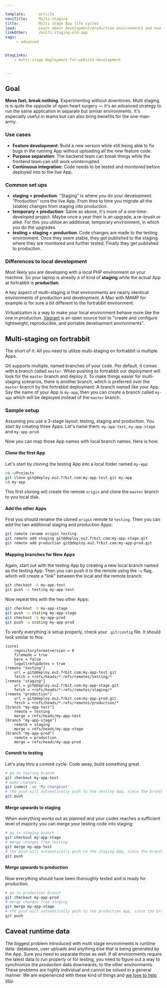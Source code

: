 ```yaml
---

template:      article
naviTitle:     Multi-staging
title:         Multi stage App life cycles
lead:          Learn about development/production environments and how to run them on fortrabbit.
linkOther:     /multi-staging-old-app
tags:
     - advanced


blogLinks:
    - multi-stage-deployment-for-website-development


---
```



## Goal

**Move fast, break nothing.** Experimenting without downtimes. Multi staging is is quite the opposite of open heart surgery — it's an advanced strategy to run the same application in separate but similar environments. It's especially useful in teams but can also bring benefits for the one-man-army.

### Use cases

* **Feature development**: Build a new version while still being able to fix bugs in the running App without uploading all the new feature code.
* **Purpose separation**: The backend team can break things while the frontend team can still work uninterrupted.
* **Continuous integration**: Code needs to be tested and monitored before deployed into to the live App.


### Common set ups

* **staging + production**: "Staging" is where you do your development. "Production" runs the live App. From time to time you migrate all the (stable) changes from staging into production.
* **temporary + production**: Same as above,  it's more of a one-time-developed project. Maybe once a year their is an upgrade, a re-brush or alike. For this you utilize an additional, temporary environment, in which you do the upgrades.
* **testing + staging + production**: Code changes are made to the testing environment. Once they seem stable, they get published to the staging where they are monitored and further tested. Finally they get published to production.

### Differences to local development

Most likely you are developing with a local PHP environment on your machine. So your laptop is already a of kind of **staging** while the actual App at fortrabbit is **production**.

A key aspect of multi-staging is that environments are nearly identical environments of production and development. A Mac with MAMP for example is for sure a bit different to the fortrabbit environment.

Virtualization is a way to make your local environment behave more like the one in production. [Vagrant](https://www.vagrantup.com/) is an open source tool to "create and configure lightweight, reproducible, and portable development environments".


## Multi-staging on fortrabbit

The short of it: All you need to utilize multi-staging on fortrabbit is multiple Apps.

Git supports multiple, named branches of your code. Per default, it comes with a branch called `master`. When pushing to fortrabbit our deployment will look for the `master` branch and deploy it. To make things easier for multi-staging scenarios, there is another branch, which is preferred over the `master` branch by the fortrabbit deployment: A branch named like your App. Say the name of your App is `my-app`, then you can create a branch called `my-app` which will be deployed instead of the `master` branch.

### Sample setup

Assuming you use a 3-stage layout: testing, staging and production. You start by creating three Apps. Let's name them: `my-app-test`, `my-app-stage` and `my-app-prod`.

Now you can map those App names with local branch names. Here is how:

#### Clone the first App

Let's start by cloning the testing App into a local folder named `my-app`:

```bash
cd ~/Projects
git clone git@deploy.eu2.frbit.com:my-app-test.git my-app
cd my-app
```

This first cloning will create the remote `origin` and clone the `master` branch to you local disk.

#### Add the other Apps

First you should rename the cloned `origin` remote to `testing`. Then you can add the two additional staging and production Apps:

```bash
git remote rename origin testing
git remote add staging git@deploy.eu2.frbit.com:my-app-stage.git
git remote add production git@deploy.eu2.frbit.com:my-app-prod.git
```

#### Mapping branches for New Apps

Again, start out with the testing App by creating a new local branch named as the testing App. Then you can push it to the remote using the `-u` flag, which will create a "link" between the local and the remote branch:

```bash
git checkout -b my-app-test
git push -u testing my-app-test
```

Now repeat this with the two other Apps:

```bash
git checkout -b my-app-stage
git push -u stating my-app-stage
git checkout -b my-app-prod
git push -u stating my-app-prod
```

To verify everything is setup properly, check your `.git/config` file. It should look similar to this:

```
[core]
    repositoryformatversion = 0
    filemode = true
    bare = false
    logallrefupdates = true
[remote "testing"]
    url = git@deploy.eu2.frbit.com:my-app-test.git
    fetch = +refs/heads/*:refs/remotes/testing/*
[remote "staging"]
    url = git@deploy.eu2.frbit.com:my-app-stage.git
    fetch = +refs/heads/*:refs/remotes/staging/*
[remote "production"]
    url = git@deploy.eu2.frbit.com:my-app-prod.git
    fetch = +refs/heads/*:refs/remotes/production/*
[branch "my-app-test"]
    remote = testing
    merge = refs/heads/my-app-test
[branch "my-app-stage"]
    remote = staging
    merge = refs/heads/my-app-stage
[branch "my-app-prod"]
    remote = production
    merge = refs/heads/my-app-prod
```

#### Commit to testing

Let's play thru a commit cycle. Code away, build something great.

```bash
# go to testing branch
git checkout my-app-test
# make changes..
git commit -am 'My changeset'
# the push will automatically push to the testing App, since the branch was linked to it
git push
```

#### Merge upwards to staging

When everything works out as planned and your codes reaches a sufficient level of majority you can merge your testing code into staging:

```bash
# go to staging branch
git checkout my-app-stage
# merge changes from testing
git merge my-app-test
# the push will automatically push to the staging App, since the branch was linked to it
git push
```

#### Merge upwards to production

Now everything should have been thoroughly tested and is ready for production.

```bash
# go to production branch
git checkout my-app-prod
# merge changes from staging
git merge my-app-stage
# the push will automatically push to the production App, since the branch was linked to it
git push
```

## Caveat runtime data

The biggest problem introduced with multi stage environments is runtime data: databases, user uploads and anything else that is being generated by the App. Sure you need to separate those as well. If all environments require the latest data to run properly or for testing, you need to figure out a way to synchronize the production data downwards, to the other environments. These problems are highly individual and cannot be solved in a general manner. We are experienced with these kind of things and [we love to help you](http://www.fortrabbit.com/contact).